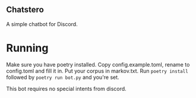 ## Chatstero
A simple chatbot for Discord.

# Running
Make sure you have poetry installed.
Copy config.example.toml, rename to config.toml and fill it in.
Put your corpus in markov.txt.
Run `poetry install` followed by `poetry run bot.py` and you're set.

This bot requires no special intents from discord.